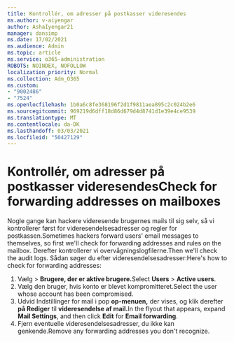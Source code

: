 ```yaml
---
title: Kontrollér, om adresser på postkasser videresendes
ms.author: v-aiyengar
author: AshaIyengar21
manager: dansimp
ms.date: 17/02/2021
ms.audience: Admin
ms.topic: article
ms.service: o365-administration
ROBOTS: NOINDEX, NOFOLLOW
localization_priority: Normal
ms.collection: Adm_O365
ms.custom:
- "9002486"
- "7524"
ms.openlocfilehash: 1b0a6c8fe368196f2d1f9811aea895c2c024b2e6
ms.sourcegitcommit: 969219d6dff18d86d679d4d8741d1e39e4ce9539
ms.translationtype: MT
ms.contentlocale: da-DK
ms.lasthandoff: 03/03/2021
ms.locfileid: "50427129"
---
```

# <a name="check-for-forwarding-addresses-on-mailboxes"></a><span data-ttu-id="67531-102">Kontrollér, om adresser på postkasser videresendes</span><span class="sxs-lookup"><span data-stu-id="67531-102">Check for forwarding addresses on mailboxes</span></span>

<span data-ttu-id="67531-103">Nogle gange kan hackere videresende brugernes mails til sig selv, så vi kontrollerer først for videresendelsesadresser og regler for postkassen.</span><span class="sxs-lookup"><span data-stu-id="67531-103">Sometimes hackers forward users' email messages to themselves, so first we'll check for forwarding addresses and rules on the mailbox.</span></span> <span data-ttu-id="67531-104">Derefter kontrollerer vi overvågningslogfilerne.</span><span class="sxs-lookup"><span data-stu-id="67531-104">Then we'll check the audit logs.</span></span> <span data-ttu-id="67531-105">Sådan søger du efter videresendelsesadresser:</span><span class="sxs-lookup"><span data-stu-id="67531-105">Here's how to check for forwarding addresses:</span></span>

1. <span data-ttu-id="67531-106">Vælg   >  **Brugere, der er aktive brugere.**</span><span class="sxs-lookup"><span data-stu-id="67531-106">Select **Users** > **Active users**.</span></span>
1. <span data-ttu-id="67531-107">Vælg den bruger, hvis konto er blevet kompromitteret.</span><span class="sxs-lookup"><span data-stu-id="67531-107">Select the user whose account has been compromised.</span></span>
1. <span data-ttu-id="67531-108">Udvid Indstillinger for mail i pop **op-menuen,** der vises, og klik derefter **på Rediger** til **videresendelse af mail.**</span><span class="sxs-lookup"><span data-stu-id="67531-108">In the flyout that appears, expand **Mail Settings**, and then click **Edit** for **Email forwarding**.</span></span>
1. <span data-ttu-id="67531-109">Fjern eventuelle videresendelsesadresser, du ikke kan genkende.</span><span class="sxs-lookup"><span data-stu-id="67531-109">Remove any forwarding addresses you don't recognize.</span></span>